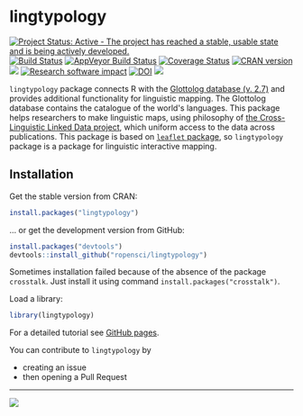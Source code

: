 # lingtypology

[![Project Status: Active - The project has reached a stable, usable state and is being actively developed.](http://www.repostatus.org/badges/latest/active.svg)](http://www.repostatus.org/#active)
[![Build Status](https://travis-ci.org/ropensci/lingtypology.svg?branch=master)](https://travis-ci.org/ropensci/lingtypology)
[![AppVeyor Build Status](https://ci.appveyor.com/api/projects/status/ih3r5ubdndb34iap?svg=true)](https://ci.appveyor.com/project/agricolamz/lingtypology-p2nmi)
[![Coverage Status](https://img.shields.io/codecov/c/github/ropensci/lingtypology/master.svg)](https://codecov.io/github/ropensci/lingtypology?branch=master)
[![CRAN
version](http://www.r-pkg.org/badges/version/lingtypology)](https://cran.r-project.org/package=lingtypology)
[![](http://cranlogs.r-pkg.org/badges/grand-total/lingtypology)](https://CRAN.R-project.org/package=lingtypology)
[![Research software impact](http://depsy.org/api/package/cran/lingtypology/badge.svg)](http://depsy.org/package/r/lingtypology)
[![DOI](https://zenodo.org/badge/DOI/10.5281/zenodo.815029.svg)](https://doi.org/10.5281/zenodo.815029)
[![](https://badges.ropensci.org/95_status.svg)](https://github.com/ropensci/onboarding/issues/95)


`lingtypology` package connects R with the [Glottolog database (v. 2.7)](http://glottolog.org/) and provides additional functionality for linguistic mapping. The Glottolog database contains the catalogue of the world's languages. This package helps researchers to make linguistic maps, using philosophy of [the Cross-Linguistic Linked Data project](http://clld.org/), which uniform access to the data across publications. This package is based on [`leaflet` package](https://rstudio.github.io/leaflet/), so `lingtypology` package is a package for linguistic interactive mapping.

## Installation

Get the stable version from CRAN:
```R
install.packages("lingtypology")
```
… or get the development version from GitHub:
```R
install.packages("devtools")
devtools::install_github("ropensci/lingtypology")
```

Sometimes installation failed because of the absence of the package `crosstalk`. Just install it using command `install.packages("crosstalk")`.

Load a library:
```R
library(lingtypology)
```

For a detailed tutorial see [GitHub pages](https://ropensci.github.io/lingtypology/).

You can contribute to `lingtypology` by

* creating an issue
* then opening a Pull Request

---

[![](http://ropensci.org/public_images/github_footer.png)](http://ropensci.org)

